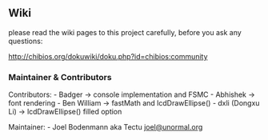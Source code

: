 ## Wiki
please read the wiki pages to this project carefully, before you ask any questions:

http://chibios.org/dokuwiki/doku.php?id=chibios:community



### Maintainer & Contributors
Contributors:	- Badger 			-> console implementation and FSMC
				- Abhishek 			-> font rendering
				- Ben William		-> fastMath and lcdDrawEllipse()
				- dxli (Dongxu Li)	-> lcdDrawEllipse() filled option

Maintainer:		- Joel Bodenmann aka Tectu <joel@unormal.org>


